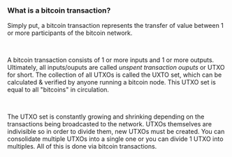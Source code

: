 ### What is a bitcoin transaction?

Simply put, a bitcoin transaction represents the transfer of value between 1 or more participants of the bitcoin network.

&nbsp;

A bitcoin transaction consists of 1 or more inputs and 1 or more outputs. Ultimately, all inputs/ouputs are
called *unspent transaction ouputs* or UTXO for short. The collection of all UTXOs is called the UXTO set, which 
can be calculated & verified by anyone running a bitcoin node. This UTXO set is equal to all "bitcoins" in circulation.  

&nbsp;

The UTXO set is constantly growing and shrinking depending on the transactions being broadcasted to the network. 
UTXOs themselves are indivisible so in order to divide them, new UTXOs must be created. 
You can consolidate multiple UTXOs into a single one or you can divide 1 UTXO into multiples. All of this 
is done via bitcoin transactions.

